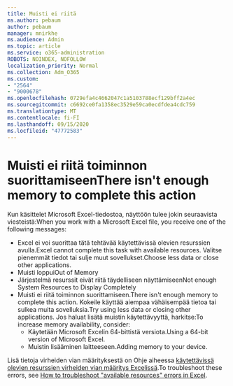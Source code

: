 ```yaml
---
title: Muisti ei riitä
ms.author: pebaum
author: pebaum
manager: mnirkhe
ms.audience: Admin
ms.topic: article
ms.service: o365-administration
ROBOTS: NOINDEX, NOFOLLOW
localization_priority: Normal
ms.collection: Adm_O365
ms.custom:
- "2564"
- "9000678"
ms.openlocfilehash: 0729efa4c4662047c1a5103788ecf129bff2a4ec
ms.sourcegitcommit: c6692ce0fa1358ec3529e59ca0ecdfdea4cdc759
ms.translationtype: MT
ms.contentlocale: fi-FI
ms.lasthandoff: 09/15/2020
ms.locfileid: "47772583"
---
```

# <a name="there-isnt-enough-memory-to-complete-this-action"></a><span data-ttu-id="e01ef-102">Muisti ei riitä toiminnon suorittamiseen</span><span class="sxs-lookup"><span data-stu-id="e01ef-102">There isn't enough memory to complete this action</span></span>

<span data-ttu-id="e01ef-103">Kun käsittelet Microsoft Excel-tiedostoa, näyttöön tulee jokin seuraavista viesteistä:</span><span class="sxs-lookup"><span data-stu-id="e01ef-103">When you work with a Microsoft Excel file, you receive one of the following messages:</span></span>

- <span data-ttu-id="e01ef-104">Excel ei voi suorittaa tätä tehtävää käytettävissä olevien resurssien avulla.</span><span class="sxs-lookup"><span data-stu-id="e01ef-104">Excel cannot complete this task with available resources.</span></span> <span data-ttu-id="e01ef-105">Valitse pienemmät tiedot tai sulje muut sovellukset.</span><span class="sxs-lookup"><span data-stu-id="e01ef-105">Choose less data or close other applications.</span></span>
- <span data-ttu-id="e01ef-106">Muisti loppui</span><span class="sxs-lookup"><span data-stu-id="e01ef-106">Out of Memory</span></span>
- <span data-ttu-id="e01ef-107">Järjestelmä resurssit eivät riitä täydelliseen näyttämiseen</span><span class="sxs-lookup"><span data-stu-id="e01ef-107">Not enough System Resources to Display Completely</span></span>
- <span data-ttu-id="e01ef-108">Muisti ei riitä toiminnon suorittamiseen.</span><span class="sxs-lookup"><span data-stu-id="e01ef-108">There isn't enough memory to complete this action.</span></span> <span data-ttu-id="e01ef-109">Kokeile käyttää aiempaa vähäisempää tietoa tai sulkea muita sovelluksia.</span><span class="sxs-lookup"><span data-stu-id="e01ef-109">Try using less data or closing other applications.</span></span> <span data-ttu-id="e01ef-110">Jos haluat lisätä muistin käytettävyyttä, harkitse:</span><span class="sxs-lookup"><span data-stu-id="e01ef-110">To increase memory availability, consider:</span></span> 
    - <span data-ttu-id="e01ef-111">Käytetään Microsoft Excelin 64-bittistä versiota.</span><span class="sxs-lookup"><span data-stu-id="e01ef-111">Using a 64-bit version of Microsoft Excel.</span></span>
    - <span data-ttu-id="e01ef-112">Muistin lisääminen laitteeseen.</span><span class="sxs-lookup"><span data-stu-id="e01ef-112">Adding memory to your device.</span></span>

<span data-ttu-id="e01ef-113">Lisä tietoja virheiden vian määrityksestä on Ohje aiheessa [käytettävissä olevien resurssien virheiden vian määritys Excelissä](https://docs.microsoft.com/office/troubleshoot/excel/available-resources-errors).</span><span class="sxs-lookup"><span data-stu-id="e01ef-113">To troubleshoot these errors, see [How to troubleshoot "available resources" errors in Excel](https://docs.microsoft.com/office/troubleshoot/excel/available-resources-errors).</span></span>